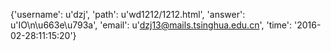 {'username': u'dzj', 'path': u'wd1212/1212.html', 'answer': u'IO\n\u663e\u793a', 'email': u'dzj13@mails.tsinghua.edu.cn', 'time': '2016-02-28:11:15:20'}